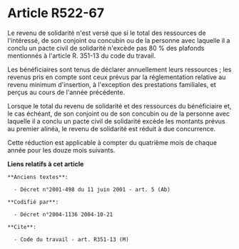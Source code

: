 # Article R522-67

Le revenu de solidarité n'est versé que si le total des ressources de l'intéressé, de son conjoint ou concubin ou de la
personne avec laquelle il a conclu un pacte civil de solidarité n'excède pas 80 % des plafonds mentionnés à l'article R.
351-13 du code du travail.

Les bénéficiaires sont tenus de déclarer annuellement leurs ressources ; les revenus pris en compte sont ceux prévus par la
réglementation relative au revenu minimum d'insertion, à l'exception des prestations familiales, et perçus au cours de
l'année précédente.

Lorsque le total du revenu de solidarité et des ressources du bénéficiaire et, le cas échéant, de son conjoint ou de son
concubin ou de la personne avec laquelle il a conclu un pacte civil de solidarité excède les montants prévus au premier
alinéa, le revenu de solidarité est réduit à due concurrence.

Cette réduction est applicable à compter du quatrième mois de chaque année pour les douze mois suivants.

**Liens relatifs à cet article**

	**Anciens textes**:

	  - Décret n°2001-498 du 11 juin 2001 - art. 5 (Ab)

	**Codifié par**:

	  - Décret n°2004-1136 2004-10-21

	**Cite**:

	  - Code du travail - art. R351-13 (M)
